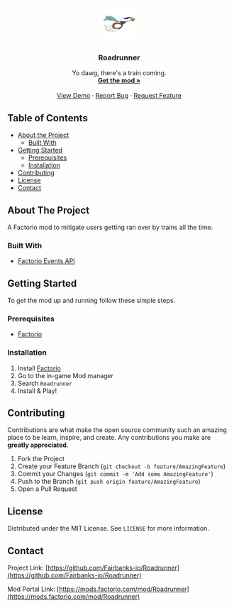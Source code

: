 <!-- PROJECT LOGO -->
<br />
<p align="center">
  <a href="https://github.com/Fairbanks-io/Roadrunner">
    <img src="thumbnail.png" alt="Roadrunner" width="80" height="80">
  </a>

  <h3 align="center">Roadrunner</h3>

  <p align="center">
    Yo dawg, there's a train coming.
    <br />
    <a href="https://mods.factorio.com/mod/Roadrunner"><strong>Get the mod »</strong></a>
    <br />
    <br />
    <a href="https://github.com/Fairbanks-io/Roadrunner/#">View Demo</a>
    ·
    <a href="https://github.com/Fairbanks-io/Roadrunner/issues">Report Bug</a>
    ·
    <a href="https://github.com/Fairbanks-io/Roadrunner/issues">Request Feature</a>
  </p>
</p>



<!-- TABLE OF CONTENTS -->
## Table of Contents

* [About the Project](#about-the-project)
  * [Built With](#built-with)
* [Getting Started](#getting-started)
  * [Prerequisites](#prerequisites)
  * [Installation](#installation)
* [Contributing](#contributing)
* [License](#license)
* [Contact](#contact)



<!-- ABOUT THE PROJECT -->
## About The Project

A Factorio mod to mitigate users getting ran over by trains all the time.

### Built With

* [Factorio Events API](https://lua-api.factorio.com/latest/events.html)



<!-- GETTING STARTED -->
## Getting Started

To get the mod up and running follow these simple steps.

### Prerequisites

- [Factorio](https://store.steampowered.com/app/427520/Factorio/)

### Installation
 
1. Install [Factorio](https://store.steampowered.com/app/427520/Factorio/)
2. Go to the in-game Mod manager
3. Search `Roadrunner`
4. Install & Play!



<!-- CONTRIBUTING -->
## Contributing

Contributions are what make the open source community such an amazing place to be learn, inspire, and create. Any contributions you make are **greatly appreciated**.

1. Fork the Project
2. Create your Feature Branch (`git checkout -b feature/AmazingFeature`)
3. Commit your Changes (`git commit -m 'Add some AmazingFeature'`)
4. Push to the Branch (`git push origin feature/AmazingFeature`)
5. Open a Pull Request



<!-- LICENSE -->
## License

Distributed under the MIT License. See `LICENSE` for more information.



<!-- CONTACT -->
## Contact

Project Link: [https://github.com/Fairbanks-io/Roadrunner](https://github.com/Fairbanks-io/Roadrunner)

Mod Portal Link: [https://mods.factorio.com/mod/Roadrunner](https://mods.factorio.com/mod/Roadrunner)